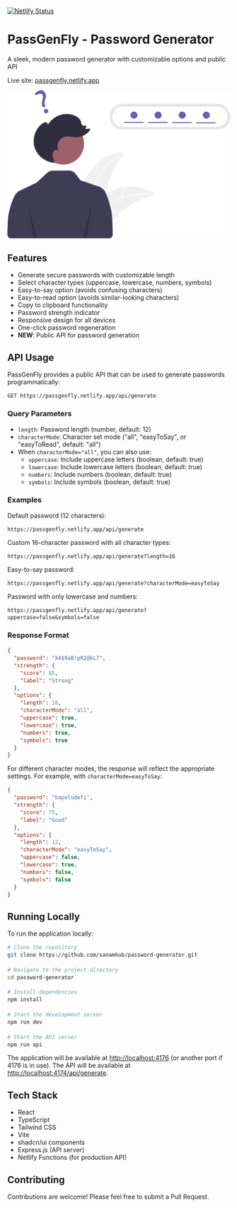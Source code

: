 [![Netlify Status](https://api.netlify.com/api/v1/badges/d7e4210e-05a7-4f98-adba-154a9ef643c1/deploy-status)](https://app.netlify.com/sites/passgenfly/deploys)

# PassGenFly - Password Generator

A sleek, modern password generator with customizable options and public API

Live site: [passgenfly.netlify.app](https://passgenfly.netlify.app)

![PassGen Thumb](public/passgenthumb.svg)

## Features

- Generate secure passwords with customizable length
- Select character types (uppercase, lowercase, numbers, symbols)
- Easy-to-say option (avoids confusing characters)
- Easy-to-read option (avoids similar-looking characters)
- Copy to clipboard functionality
- Password strength indicator
- Responsive design for all devices
- One-click password regeneration
- **NEW**: Public API for password generation

## API Usage

PassGenFly provides a public API that can be used to generate passwords programmatically:

```
GET https://passgenfly.netlify.app/api/generate
```

### Query Parameters

- `length`: Password length (number, default: 12)
- `characterMode`: Character set mode ("all", "easyToSay", or "easyToRead", default: "all")
- When `characterMode="all"`, you can also use:
  - `uppercase`: Include uppercase letters (boolean, default: true)
  - `lowercase`: Include lowercase letters (boolean, default: true)
  - `numbers`: Include numbers (boolean, default: true)
  - `symbols`: Include symbols (boolean, default: true)

### Examples

Default password (12 characters):

```
https://passgenfly.netlify.app/api/generate
```

Custom 16-character password with all character types:

```
https://passgenfly.netlify.app/api/generate?length=16
```

Easy-to-say password:

```
https://passgenfly.netlify.app/api/generate?characterMode=easyToSay
```

Password with only lowercase and numbers:

```
https://passgenfly.netlify.app/api/generate?uppercase=false&symbols=false
```

### Response Format

```json
{
  "password": "X4$9aB!pR2@kL7",
  "strength": {
    "score": 85,
    "label": "Strong"
  },
  "options": {
    "length": 16,
    "characterMode": "all",
    "uppercase": true,
    "lowercase": true,
    "numbers": true,
    "symbols": true
  }
}
```

For different character modes, the response will reflect the appropriate settings. For example, with `characterMode=easyToSay`:

```json
{
  "password": "bapoludefi",
  "strength": {
    "score": 75,
    "label": "Good"
  },
  "options": {
    "length": 12,
    "characterMode": "easyToSay",
    "uppercase": false,
    "lowercase": true,
    "numbers": false,
    "symbols": false
  }
}
```

## Running Locally

To run the application locally:

```sh
# Clone the repository
git clone https://github.com/sanamhub/password-generator.git

# Navigate to the project directory
cd password-generator

# Install dependencies
npm install

# Start the development server
npm run dev

# Start the API server
npm run api
```

The application will be available at <http://localhost:4176> (or another port if 4176 is in use).
The API will be available at <http://localhost:4174/api/generate>.

## Tech Stack

- React
- TypeScript
- Tailwind CSS
- Vite
- shadcn/ui components
- Express.js (API server)
- Netlify Functions (for production API)

## Contributing

Contributions are welcome! Please feel free to submit a Pull Request.
